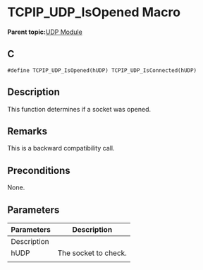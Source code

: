 # TCPIP\_UDP\_IsOpened Macro

**Parent topic:**[UDP Module](GUID-D2D8E9C8-0778-41E2-8F0B-194954B92250.md)

## C

```
#define TCPIP_UDP_IsOpened(hUDP) TCPIP_UDP_IsConnected(hUDP) 
```

## Description

This function determines if a socket was opened.

## Remarks

This is a backward compatibility call.

## Preconditions

None.

## Parameters

|Parameters|Description|
|----------|-----------|
|Description||
|hUDP|The socket to check.|
|||

